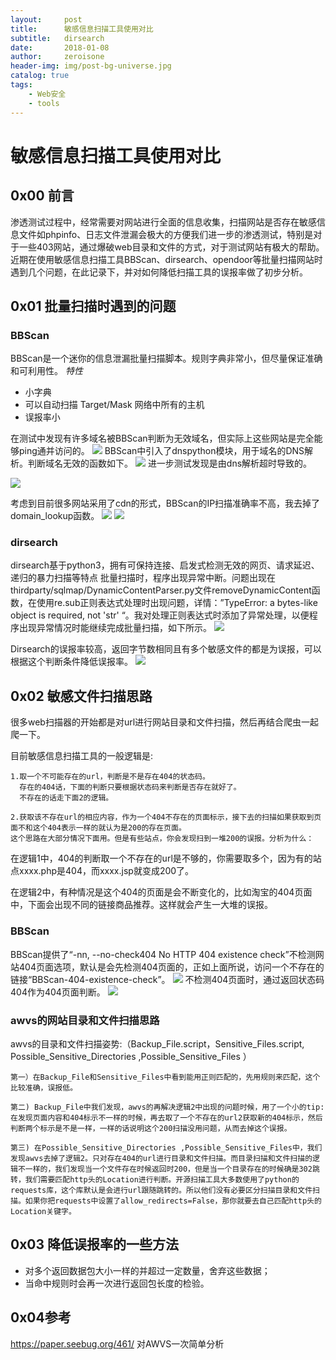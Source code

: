 ```yaml
---
layout:     post
title:      敏感信息扫描工具使用对比
subtitle:   dirsearch
date:       2018-01-08
author:     zeroisone
header-img: img/post-bg-universe.jpg
catalog: true
tags:
    - Web安全
    - tools
---
```




# 敏感信息扫描工具使用对比
## 0x00 前言
  渗透测试过程中，经常需要对网站进行全面的信息收集，扫描网站是否存在敏感信息文件如phpinfo、日志文件泄漏会极大的方便我们进一步的渗透测试，特别是对于一些403网站，通过爆破web目录和文件的方式，对于测试网站有极大的帮助。
  近期在使用敏感信息扫描工具BBScan、dirsearch、opendoor等批量扫描网站时遇到几个问题，在此记录下，并对如何降低扫描工具的误报率做了初步分析。

## 0x01 批量扫描时遇到的问题
### BBScan
  BBScan是一个迷你的信息泄漏批量扫描脚本。规则字典非常小，但尽量保证准确和可利用性。 
 *特性*
* 小字典
* 可以自动扫描 Target/Mask 网络中所有的主机 
* 误报率小

在测试中发现有许多域名被BBScan判断为无效域名，但实际上这些网站是完全能够ping通并访问的。
![](https://ws4.sinaimg.cn/large/006tKfTcgy1fs8dk1ikjhj31bx0ppawo.jpg)
BBScan中引入了dnspython模块，用于域名的DNS解析。判断域名无效的函数如下。
![](https://ws4.sinaimg.cn/large/006tKfTcgy1fs8dkavmlqj31c10wndwm.jpg)
进一步测试发现是由dns解析超时导致的。

![](https://ws3.sinaimg.cn/large/006tKfTcgy1fs8dkm2xb7j31c10hqtqr.jpg)

考虑到目前很多网站采用了cdn的形式，BBScan的IP扫描准确率不高，我去掉了domain_lookup函数。
![](https://ws4.sinaimg.cn/large/006tKfTcgy1fs8dkzyzhoj31bx0c1wjt.jpg)
![](https://ws3.sinaimg.cn/large/006tKfTcgy1fs8dl5qc9lj31bx0et44e.jpg)

### dirsearch
  dirsearch基于python3，拥有可保持连接、启发式检测无效的网页、请求延迟、递归的暴力扫描等特点
  批量扫描时，程序出现异常中断。问题出现在thirdparty/sqlmap/DynamicContentParser.py文件removeDynamicContent函数，在使用re.sub正则表达式处理时出现问题，详情：”TypeError: a bytes-like object is required, not 'str' “。我对处理正则表达式时添加了异常处理，以便程序出现异常情况时能继续完成批量扫描，如下所示。
![](https://ws4.sinaimg.cn/large/006tKfTcgy1fs8dq7d2u7j31bx0pdaki.jpg)

Dirsearch的误报率较高，返回字节数相同且有多个敏感文件的都是为误报，可以根据这个判断条件降低误报率。
![](https://ws1.sinaimg.cn/large/006tKfTcgy1fs8dqdlml7j31bx169e81.jpg)

## 0x02 敏感文件扫描思路
很多web扫描器的开始都是对url进行网站目录和文件扫描，然后再结合爬虫一起爬一下。

目前敏感信息扫描工具的一般逻辑是:
```
1.取一个不可能存在的url，判断是不是存在404的状态码。
  存在的404话，下面的判断只要根据状态码来判断是否存在就好了。
  不存在的话走下面2的逻辑。

2.获取该不存在url的相应内容，作为一个404不存在的页面标示，接下去的扫描如果获取到页面不和这个404表示一样的就认为是200的存在页面。
这个思路在大部分情况下面用。但是有些站点，你会发现扫到一堆200的误报。分析为什么：
```
在逻辑1中，404的判断取一个不存在的url是不够的，你需要取多个，因为有的站点xxxx.php是404，而xxxx.jsp就变成200了。

在逻辑2中，有种情况是这个404的页面是会不断变化的，比如淘宝的404页面中，下面会出现不同的链接商品推荐。这样就会产生一大堆的误报。

### BBScan
BBScan提供了“-nn, --no-check404    No HTTP 404 existence check”不检测网站404页面选项，默认是会先检测404页面的，正如上面所说，访问一个不存在的链接“BBScan-404-existence-check”。
![](https://ws2.sinaimg.cn/large/006tKfTcgy1fs8dqo3qraj31bx0cz7af.jpg)
不检测404页面时，通过返回状态码404作为404页面判断。
![](https://ws2.sinaimg.cn/large/006tKfTcgy1fs8dqwwso4j31bx07j0wq.jpg)

### awvs的网站目录和文件扫描思路

awvs的目录和文件扫描姿势:（Backup_File.script，Sensitive_Files.script, Possible_Sensitive_Directories ,Possible_Sensitive_Files ）

```
第一）在Backup_File和Sensitive_Files中看到能用正则匹配的，先用规则来匹配，这个比较准确，误报低。

第二) Backup_File中我们发现，awvs的再解决逻辑2中出现的问题时候，用了一个小的tip:在发现页面内容和404标示不一样的时候，再去取了一个不存在的url2获取新的404标示，然后判断两个标示是不是一样，一样的话说明这个200扫描没用问题，从而去掉这个误报。

第三) 在Possible_Sensitive_Directories ,Possible_Sensitive_Files中，我们发现awvs去掉了逻辑2。只对存在404的url进行目录和文件扫描。而目录扫描和文件扫描的逻辑不一样的，我们发现当一个文件存在时候返回时200，但是当一个目录存在的时候确是302跳转，我们需要匹配http头的Location进行判断。开源扫描工具大多数使用了python的requests库，这个库默认是会进行url跟随跳转的。所以他们没有必要区分扫描目录和文件扫描。如果你把requests中设置了allow_redirects=False，那你就要去自己匹配http头的Location关键字。
```

## 0x03 降低误报率的一些方法
* 对多个返回数据包大小一样的并超过一定数量，舍弃这些数据；
* 当命中规则时会再一次进行返回包长度的检验。


## 0x04参考

https://paper.seebug.org/461/ 对AWVS一次简单分析


